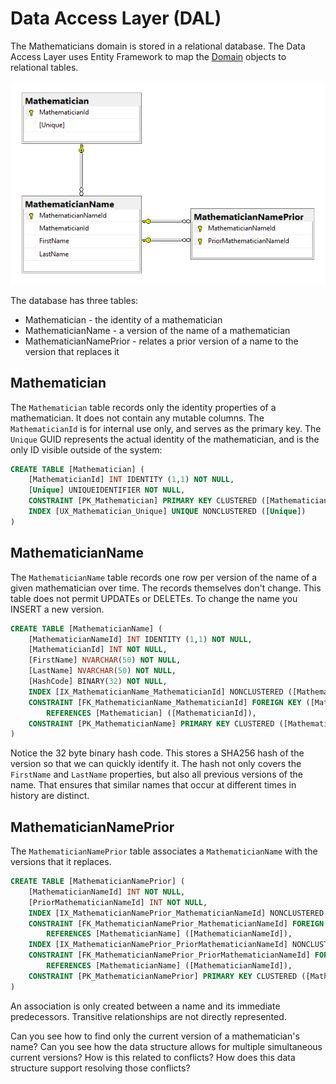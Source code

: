 # Data Access Layer (DAL)

The Mathematicians domain is stored in a relational database. The Data Access Layer uses Entity Framework to map the [Domain](domain.md) objects to relational tables.

![Entity relationship diagram](erd.png)

The database has three tables:

- Mathematician - the identity of a mathematician
- MathematicianName - a version of the name of a mathematician
- MathematicianNamePrior - relates a prior version of a name to the version that replaces it

## Mathematician

The `Mathematician` table records only the identity properties of a mathematician. It does not contain any mutable columns. The `MathematicianId` is for internal use only, and serves as the primary key. The `Unique` GUID represents the actual identity of the mathematician, and is the only ID visible outside of the system:

```sql
CREATE TABLE [Mathematician] (
    [MathematicianId] INT IDENTITY (1,1) NOT NULL,
    [Unique] UNIQUEIDENTIFIER NOT NULL,
    CONSTRAINT [PK_Mathematician] PRIMARY KEY CLUSTERED ([MathematicianId]),
    INDEX [UX_Mathematician_Unique] UNIQUE NONCLUSTERED ([Unique])
)
```

## MathematicianName

The `MathematicianName` table records one row per version of the name of a given mathematician over time. The records themselves don't change. This table does not permit UPDATEs or DELETEs. To change the name you INSERT a new version.

```sql
CREATE TABLE [MathematicianName] (
    [MathematicianNameId] INT IDENTITY (1,1) NOT NULL,
    [MathematicianId] INT NOT NULL,
    [FirstName] NVARCHAR(50) NOT NULL,
    [LastName] NVARCHAR(50) NOT NULL,
    [HashCode] BINARY(32) NOT NULL,
    INDEX [IX_MathematicianName_MathematicianId] NONCLUSTERED ([MathematicianId]),
    CONSTRAINT [FK_MathematicianName_MathematicianId] FOREIGN KEY ([MathematicianId])
        REFERENCES [Mathematician] ([MathematicianId]),
    CONSTRAINT [PK_MathematicianName] PRIMARY KEY CLUSTERED ([MathematicianNameId])
)
```

Notice the 32 byte binary hash code. This stores a SHA256 hash of the version so that we can quickly identify it. The hash not only covers the `FirstName` and `LastName` properties, but also all previous versions of the name. That ensures that similar names that occur at different times in history are distinct.

## MathematicianNamePrior

The `MathematicianNamePrior` table associates a `MathematicianName` with the versions that it replaces.

```sql
CREATE TABLE [MathematicianNamePrior] (
    [MathematicianNameId] INT NOT NULL,
    [PriorMathematicianNameId] INT NOT NULL,
    INDEX [IX_MathematicianNamePrior_MathematicianNameId] NONCLUSTERED ([MathematicianNameId]),
    CONSTRAINT [FK_MathematicianNamePrior_MathematicianNameId] FOREIGN KEY ([MathematicianNameId])
        REFERENCES [MathematicianName] ([MathematicianNameId]),
    INDEX [IX_MathematicianNamePrior_PriorMathematicianNameId] NONCLUSTERED ([PriorMathematicianNameId]),
    CONSTRAINT [FK_MathematicianNamePrior_PriorMathematicianNameId] FOREIGN KEY ([PriorMathematicianNameId])
        REFERENCES [MathematicianName] ([MathematicianNameId]),
    CONSTRAINT [PK_MathematicianNamePrior] PRIMARY KEY CLUSTERED ([MathematicianNameId], [PriorMathematicianNameId])
)
```

An association is only created between a name and its immediate predecessors. Transitive relationships are not directly represented.

Can you see how to find only the current version of a mathematician's name? Can you see how the data structure allows for multiple simultaneous current versions? How is this related to conflicts? How does this data structure support resolving those conflicts?